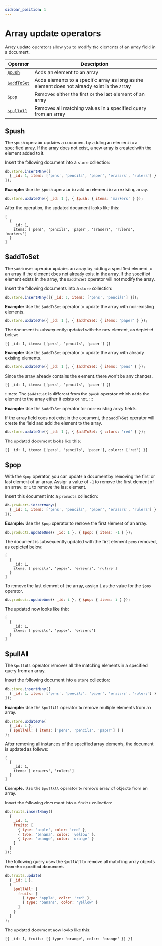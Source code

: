 ```yaml
---
sidebar_position: 1
---
```


# Array update operators

Array update operators allow you to modify the elements of an array field in a document.

| Operator                 | Description                                                                                  |
| ------------------------ | -------------------------------------------------------------------------------------------- |
| [`$push`](#push)         | Adds an element to an array                                                                  |
| [`$addToSet`](#addtoset) | Adds elements to a specific array as long as the element does not already exist in the array |
| [`$pop`](#pop)           | Removes either the first or the last element of an array                                     |
| [`$pullAll`](#pullall)   | Removes all matching values in a specified query from an array                               |

## $push

The `$push` operator updates a document by adding an element to a specified array.
If the array does not exist, a new array is created with the element added to it.

Insert the following document into a `store` collection:

```js
db.store.insertMany([
  { _id: 1, items: ['pens', 'pencils', 'paper', 'erasers', 'rulers'] }
]);
```

**Example:** Use the `$push` operator to add an element to an existing array.

```js
db.store.updateOne({ _id: 1 }, { $push: { items: 'markers' } });
```

After the operation, the updated document looks like this:

```json5
[
  {
    _id: 1,
    items: ['pens', 'pencils', 'paper', 'erasers', 'rulers', 'markers']
  }
]
```

## $addToSet

The `$addToSet` operator updates an array by adding a specified element to an array if the element does not already exist in the array.
If the specified element exists in the array, the `$addToSet` operator will not modify the array.

Insert the following documents into a `store` collection:

```js
db.store.insertMany([{ _id: 1, items: ['pens', 'pencils'] }]);
```

**Example:** Use the `$addToSet` operator to update the array with non-existing elements.

```js
db.store.updateOne({ _id: 1 }, { $addToSet: { items: 'paper' } });
```

The document is subsequently updated with the new element, as depicted below:

```json5
[{ _id: 1, items: ['pens', 'pencils', 'paper'] }]
```

**Example:** Use the `$addToSet` operator to update the array with already existing elements.

```js
db.store.updateOne({ _id: 1 }, { $addToSet: { items: 'pens' } });
```

Since the array already contains the element, there won't be any changes.

```json5
[{ _id: 1, items: ['pens', 'pencils', 'paper'] }]
```

:::note
The `$addToSet` is different from the `$push` operator which adds the element to the array either it exists or not.
:::

**Example:** Use the `$addToSet` operator for non-existing array fields.

If the array field does not exist in the document, the `$addToSet` operator will create the field and add the element to the array.

```js
db.store.updateOne({ _id: 1 }, { $addToSet: { colors: 'red' } });
```

The updated document looks like this:

```json5
[{ _id: 1, items: ['pens', 'pencils', 'paper'], colors: ['red'] }]
```

## $pop

With the `$pop` operator, you can update a document by removing the first or last element of an array.
Assign a value of `-1` to remove the first element of an array, or `1` to remove the last element.

Insert this document into a `products` collection:

```js
db.products.insertMany([
  { _id: 1, items: ['pens', 'pencils', 'paper', 'erasers', 'rulers'] }
]);
```

**Example:** Use the `$pop` operator to remove the first element of an array.

```js
db.products.updateOne({ _id: 1 }, { $pop: { items: -1 } });
```

The document is subsequently updated with the first element `pens` removed, as depicted below:

```json5
[
  {
    _id: 1,
    items: ['pencils', 'paper', 'erasers', 'rulers']
  }
]
```

To remove the last element of the array, assign `1` as the value for the `$pop` operator.

```js
db.products.updateOne({ _id: 1 }, { $pop: { items: 1 } });
```

The updated now looks like this:

```json5
[
  {
    _id: 1,
    items: ['pencils', 'paper', 'erasers']
  }
]
```

## $pullAll

The `$pullAll` operator removes all the matching elements in a specified query from an array.

Insert the following document into a `store` collection:

```js
db.store.insertMany([
  { _id: 1, items: ['pens', 'pencils', 'paper', 'erasers', 'rulers'] }
]);
```

**Example:** Use the `$pullAll` operator to remove multiple elements from an array.

```js
db.store.updateOne(
  { _id: 1 },
  { $pullAll: { items: ['pens', 'pencils', 'paper'] } }
);
```

After removing all instances of the specified array elements, the document is updated as follows:

```json5
[
  {
    _id: 1,
    items: ['erasers', 'rulers']
  }
]
```

**Example:** Use the `$pullAll` operator to remove array of objects from an array.

Insert the following document into a `fruits` collection:

```js
db.fruits.insertMany([
  {
    _id: 1,
    fruits: [
      { type: 'apple', color: 'red' },
      { type: 'banana', color: 'yellow' },
      { type: 'orange', color: 'orange' }
    ]
  }
]);
```

The following query uses the `$pullAll` to remove all matching array objects from the specified document.

```js
db.fruits.update(
  { _id: 1 },
  {
    $pullAll: {
      fruits: [
        { type: 'apple', color: 'red' },
        { type: 'banana', color: 'yellow' }
      ]
    }
  }
);
```

The updated document now looks like this:

```json5
[{ _id: 1, fruits: [{ type: 'orange', color: 'orange' }] }]
```
